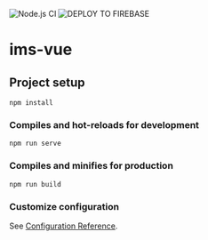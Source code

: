 ![Node.js CI](https://github.com/cuesto/ims-vue/workflows/Node.js%20CI/badge.svg?branch=development)
![DEPLOY TO FIREBASE](https://github.com/cuesto/ims-vue/workflows/DEPLOY%20TO%20FIREBASE/badge.svg)
# ims-vue

## Project setup
```
npm install
```

### Compiles and hot-reloads for development
```
npm run serve
```

### Compiles and minifies for production
```
npm run build
```

### Customize configuration
See [Configuration Reference](https://cli.vuejs.org/config/).
